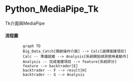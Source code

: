 # Python_MediaPipe_Tk
Tk介面與MediaPipe
#### 流程圖
```mermaid
        graph TD
        Big_Data_Catch[開啟操作介面] --> Calc[選擇復建項目]
        Calc -- 準備就緒 --> Analysis[系統開始偵測使用者動作]
        Analysis -- 完成復健項目 --> feature[系統評分]
        feature --> backtrader[E]
        backtrader -- F --> result[H]
        backtrader -- G --> Analysis
```
